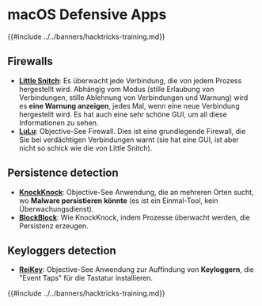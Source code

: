 # macOS Defensive Apps

{{#include ../../banners/hacktricks-training.md}}

## Firewalls

- [**Little Snitch**](https://www.obdev.at/products/littlesnitch/index.html): Es überwacht jede Verbindung, die von jedem Prozess hergestellt wird. Abhängig vom Modus (stille Erlaubung von Verbindungen, stille Ablehnung von Verbindungen und Warnung) wird es **eine Warnung anzeigen**, jedes Mal, wenn eine neue Verbindung hergestellt wird. Es hat auch eine sehr schöne GUI, um all diese Informationen zu sehen.
- [**LuLu**](https://objective-see.org/products/lulu.html): Objective-See Firewall. Dies ist eine grundlegende Firewall, die Sie bei verdächtigen Verbindungen warnt (sie hat eine GUI, ist aber nicht so schick wie die von Little Snitch).

## Persistence detection

- [**KnockKnock**](https://objective-see.org/products/knockknock.html): Objective-See Anwendung, die an mehreren Orten sucht, wo **Malware persistieren könnte** (es ist ein Einmal-Tool, kein Überwachungsdienst).
- [**BlockBlock**](https://objective-see.org/products/blockblock.html): Wie KnockKnock, indem Prozesse überwacht werden, die Persistenz erzeugen.

## Keyloggers detection

- [**ReiKey**](https://objective-see.org/products/reikey.html): Objective-See Anwendung zur Auffindung von **Keyloggern**, die "Event Taps" für die Tastatur installieren.

{{#include ../../banners/hacktricks-training.md}}
